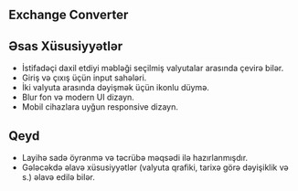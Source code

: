 ## Exchange Converter

## Əsas Xüsusiyyətlər

- İstifadəçi daxil etdiyi məbləği seçilmiş valyutalar arasında çevirə bilər.
- Giriş və çıxış üçün input sahələri.
- İki valyuta arasında dəyişmək üçün ikonlu düymə.
- Blur fon və modern UI dizayn.
- Mobil cihazlara uyğun responsive dizayn.

## Qeyd

- Layihə sadə öyrənmə və təcrübə məqsədi ilə hazırlanmışdır.
- Gələcəkdə əlavə xüsusiyyətlər (valyuta qrafiki, tarixə görə dəyişiklik və s.) əlavə edilə bilər.